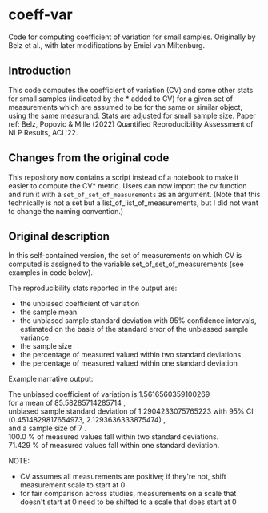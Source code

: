 # coeff-var
Code for computing coefficient of variation for small samples. Originally by Belz et al., with later modifications by Emiel van Miltenburg.

## Introduction
This code computes the coefficient of variation (CV) and some other stats for small samples (indicated by the * added to CV) 
for a given set of measurements which are assumed to be for the same or similar object, using the same measurand. 
Stats are adjusted for small sample size. Paper ref: Belz, Popovic & Mille (2022) Quantified Reproducibility Assessment of NLP Results,
ACL'22.

## Changes from the original code
This repository now contains a script instead of a notebook to make it easier to compute the CV* metric.
Users can now import the cv function and run it with a `set_of_set_of_measurements` as an argument.
(Note that this technically is not a set but a list_of_list_of_measurements, but I did not want to change the naming convention.)

## Original description
In this self-contained version, the set of measurements on which CV is computed is assigned to the variable set_of_set_of_measurements
(see examples in code below).

The reproducibility stats reported in the output are: 
* the unbiased coefficient of variation
* the sample mean
* the unbiased sample standard deviation with 95% confidence intervals, estimated on the basis of the standard error of the unbiassed sample variance
* the sample size
* the percentage of measured valued within two standard deviations
* the percentage of measured valued within one standard deviation

Example narrative output:

The unbiased coefficient of variation is 1.5616560359100269 \
for a mean of 85.58285714285714 , \
unbiased sample standard deviation of 1.2904233075765223 with 95\% CI (0.4514829817654973, 2.1293636333875474) ,\
and a sample size of 7 . \
100.0 % of measured values fall within two standard deviations. \
71.429 % of measured values fall within one standard deviation. 

NOTE:
* CV assumes all measurements are positive; if they're not, shift measurement scale to start at 0
* for fair comparison across studies, measurements on a scale that doesn't start at 0 need to be shifted to a scale that does start at 0 

